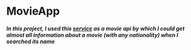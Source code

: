 # MovieApp

<h5>In this project, I used this <a href="http://omdbapi.com" target="_blank">service</a> as a movie api by which I could get almost all information about a movie (with any nationality) when I searched its name</h5>
